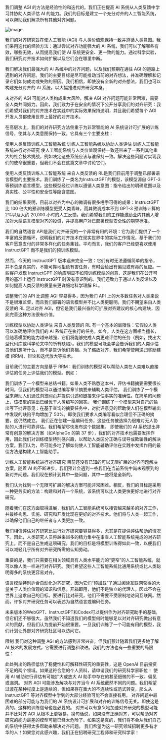 我们调整 AGI 的方法是经验性的和迭代的。我们正在提高 AI 系统从人类反馈中学习并协助人类评估 AI 的能力。我们的目标是建立一个充分对齐的人工智能系统，可以帮助我们解决所有其他对齐问题。

![image](https://user-images.githubusercontent.com/13504729/216575553-95e453cb-c71b-4215-a79f-7ab2169c3926.png)

我们的对齐研究旨在使人工智能 (AGI) 与人类价值观保持一致并遵循人类意图。我们采用迭代的经验方法：通过尝试对齐功能强大的 AI 系统，我们可以了解哪些有效，哪些无效，从而提高我们使 AI 系统更安全、更一致的能力。通过科学实验，我们研究对齐技术如何扩展以及它们会在哪里中断。

我们解决我们最强大的 AI 系统中的对齐问题，以及我们预期在通往 AGI 的道路上遇到的对齐问题。我们的主要目标是尽可能推动当前的对齐想法，并准确理解和记录它们如何成功或失败的原因。我们相信，即使没有全新的对齐想法，我们也可以构建充分对齐的 AI 系统，以大幅推进对齐研究本身。

未对齐的 AGI 可能对人类构成重大风险，解决 AGI 对齐问题可能非常困难，需要全人类共同努力。因此，我们致力于在安全的情况下公开分享我们的对齐研究：我们希望对我们的对齐技术在实践中的实际效果保持透明，并且我们希望每个 AGI 开发人员都使用世界上最好的对齐技术。

在高层次上，我们的对齐研究方法侧重于为非常智能的 AI 系统设计可扩展的训练信号，使其与人类意图保持一致。它具有三个主要支柱：

使用人类反馈训练人工智能系统
训练人工智能系统以协助人类评估
训练人工智能系统进行对齐研究
使人工智能系统与人类价值观保持一致还带来了一系列其他重大的社会技术挑战，例如决定这些系统应该与谁保持一致。解决这些问题对实现我们的使命很重要，但我们不会在这篇文章中讨论它们。

使用人类反馈训练人工智能系统
来自人类反馈的 RL是我们目前用于调整已部署语言模型的主要技术。我们训练了一类名为InstructGPT的模型，该模型源自 GPT-3 等预训练语言模型。这些模型经过训练以遵循人类意图：指令给出的明确意图以及真实性、公平性和安全性等隐含意图。

我们的结果表明，目前以对齐为中心的微调有很多唾手可得的成果：InstructGPT 比 100 倍大的预训练模型更受人类青睐，而其微调成本不到 GPT-3 预训练计算的 2%以及大约 20,000 小时的人工反馈。我们希望我们的工作能激励业内其他人增加对大型语言模型对齐的投资，并提高用户对已部署模型安全性的期望标准。

我们的自然语言 API是我们对齐研究的一个非常有用的环境：它为我们提供了一个丰富的反馈循环，说明我们的对齐技术在现实世界中的实际工作情况，基于我们的客户愿意支付的非常多样化的任务集钱。平均而言，我们的客户已经更喜欢使用 InstructGPT 而不是我们的预训练模型。

然而，今天的 InstructGPT 版本远未完全一致：它们有时无法遵循简单的指令，并不总是真实的，不能可靠地拒绝有害任务，有时会给出有偏见或有毒的反应。一些客户发现 InstructGPT 的响应明显不如预训练模型的创意，这是我们在公开可用的基准上运行 InstructGPT 时没有意识到的。我们还致力于通过人类反馈以及如何提高人类反馈的质量来更详细地科学理解 RL。

调整我们的 API 比调整 AGI 容易得多，因为我们 API 上的大多数任务对人类来说不是很难监督，而且我们部署的语言模型并不比人类更聪明。我们不期望来自人类反馈的 RL 足以对齐 AGI，但它是我们最兴奋的可扩展对齐建议的核心构建块，因此完善这种方法很有价值。

训练模型以协助人类评估
来自人类反馈的 RL 有一个基本的局限性：它假设人类可以准确地评估我们的 AI 系统正在执行的任务。如今，人类在这方面相当擅长，但随着模型的能力越来越强，它们将能够完成人类更难评估的任务（例如，找出大型代码库或科学论文中的所有缺陷）。我们的模型可能会学会告诉我们的人类评估员他们想听什么，而不是告诉他们真相。为了缩放对齐，我们希望使用递归奖励建模 (RRM)、辩论和迭代放大等技术。

目前我们的主要方向是基于 RRM：我们训练的模型可以帮助人类在人类难以直接评估的任务上评估我们的模型。例如：

我们训练了一个模型来总结书籍。如果人类不熟悉这本书，评估书籍摘要需要很长时间，但我们的模型可以通过编写章节摘要来辅助人类评估。
我们训练了一个模型来帮助人们通过浏览网页并提供引述和链接来评估事实的准确性。在简单的问题上，该模型的输出已经优于人类编写的回答。
我们训练了一个模型来对自己的输出写下批评意见：在基于查询的摘要任务中，对批评意见的帮助使人们在模型输出中发现的缺陷平均增加了 50%。即使我们要求人类编写看似合理但不正确的摘要，这仍然成立。
我们正在创建一组编码任务，这些任务被选择为很难对无人协助的人进行可靠评估。我们希望尽快发布这个数据集。
即使我们的 AI 系统提出非常有创意的解决方案（如AlphaGo 的第 37 步），我们的对齐技术也需要发挥作用，因此我们对训练模型特别感兴趣，以帮助人类区分正确与误导或欺骗性的解决方案。我们认为，尽可能多地了解如何使人工智能辅助评估在实践中发挥作用的最佳方法是构建人工智能助手。

训练人工智能系统进行对齐研究
目前还没有已知的可以无限扩展的对齐问题解决方案。随着 AI 的不断进步，我们预计会遇到一些我们在当前系统中尚未观察到的新对齐问题。我们现在预计到其中一些问题，其中一些将是全新的。

我们认为找到一个无限可扩展的解决方案可能非常困难。相反，我们的目标是采用一种更务实的方法：构建和对齐一个系统，该系统可以比人类更快更好地进行对齐研究。

随着我们在这方面取得进展，我们的人工智能系统可以接管越来越多的对齐工作，并最终构思、实施、研究和开发比现在更好的对齐技术。他们将与人类一起工作，以确保他们自己的继任者与人类更加一致。

我们相信评估对齐研究比进行对齐研究要容易得多，尤其是在提供评估帮助的情况下。因此，人类研究人员将越来越多的精力集中在审查人工智能系统完成的对齐研究上，而不是自己生成这项研究。我们的目标是将模型训练得如此一致，以便我们可以减轻几乎所有对齐研究所需的认知劳动。

重要的是，我们只需要在相关领域具有人类水平能力的“更窄”的人工智能系统，就可以像人类一样进行对齐研究。我们希望这些人工智能系统比通用系统或比人类聪明得多的系统更容易对齐。

语言模型特别适合自动化对齐研究，因为它们“预加载”了通过阅读互联网获得的大量关于人类价值观的知识和信息。开箱即用，他们不是独立的代理人，因此不会在世界上追求自己的目标。要进行比对研究，他们不需要不受限制地访问互联网。然而，许多对齐研究任务可以表述为自然语言或编码任务。

未来版本的WebGPT、InstructGPT和Codex可以提供作为对齐研究助手的基础，但它们还不够强大。虽然我们不知道我们的模型何时能够足以对对齐研究做出有意义的贡献，但我们认为提前开始很重要。一旦我们训练了一个可能有用的模型，我们计划让外部对齐研究社区可以访问它。

限制
我们对这种调整 AGI 的方法感到非常兴奋，但我们预计随着我们更多地了解 AI 技术的发展方式，它需要进行调整和改进。我们的方法也有一些重要的局限性：

此处列出的路径低估了稳健性和可解释性研究的重要性，这是 OpenAI 目前投资不足的两个领域。如果这符合您的个人资料，请申请我们的研究科学家职位！
使用 AI 辅助进行评估有可能扩大或放大 AI 助手中存在的甚至细微的不一致、偏见或漏洞。
对齐 AGI 可能涉及解决与对齐当今 AI 系统截然不同的问题。我们希望过渡在某种程度上是连续的，但如果存在重大的不连续性或范式转变，那么从 InstructGPT 等对齐模型中学到的大部分经验可能不会直接有用。
对齐问题中最困难的部分可能与为我们的 AI 系统设计可扩展和对齐的训练信号无关。即使这是真的，这样的训练信号也是必要的。
对齐可以有意义地加速对齐研究的模型可能并不比对齐 AGI 从根本上更容易。换句话说，如果没有正确对齐，可以帮助对齐研究的能力最差的模型可能已经太危险了。如果这是真的，我们将不会从我们自己的系统中获得太多帮助来解决对齐问题。
我们希望为这一研究领域招聘更多有才华的人！如果您对此感兴趣，我们正在招聘研究工程师和研究科学家！

